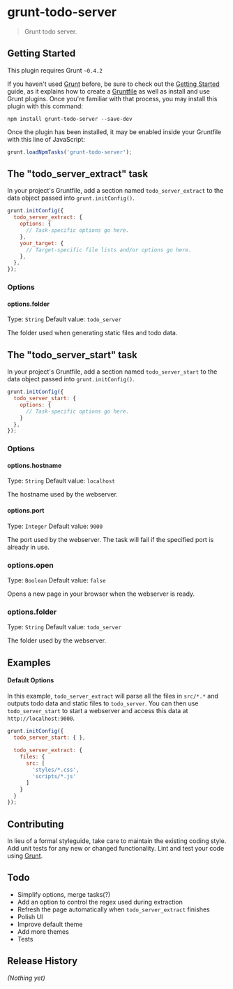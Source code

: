 # grunt-todo-server

> Grunt todo server.

## Getting Started
This plugin requires Grunt `~0.4.2`

If you haven't used [Grunt](http://gruntjs.com/) before, be sure to check out the [Getting Started](http://gruntjs.com/getting-started) guide, as it explains how to create a [Gruntfile](http://gruntjs.com/sample-gruntfile) as well as install and use Grunt plugins. Once you're familiar with that process, you may install this plugin with this command:

```shell
npm install grunt-todo-server --save-dev
```

Once the plugin has been installed, it may be enabled inside your Gruntfile with this line of JavaScript:

```js
grunt.loadNpmTasks('grunt-todo-server');
```

## The "todo_server_extract" task
In your project's Gruntfile, add a section named `todo_server_extract` to the data object passed into `grunt.initConfig()`.

```js
grunt.initConfig({
  todo_server_extract: {
    options: {
      // Task-specific options go here.
    },
    your_target: {
      // Target-specific file lists and/or options go here.
    },
  },
});
```

### Options

#### options.folder
Type: `String`
Default value: `todo_server`

The folder used when generating static files and todo data.

## The "todo_server_start" task
In your project's Gruntfile, add a section named `todo_server_start` to the data object passed into `grunt.initConfig()`.

```js
grunt.initConfig({
  todo_server_start: {
    options: {
      // Task-specific options go here.
    }
  },
});
```

### Options

#### options.hostname
Type: `String`
Default value: `localhost`

The hostname used by the webserver.

#### options.port
Type: `Integer`
Default value: `9000`

The port used by the webserver. The task will fail if the specified port is already in use.

### options.open
Type: `Boolean`
Default value: `false`

Opens a new page in your browser when the webserver is ready.

### options.folder
Type: `String`
Default value: `todo_server`

The folder used by the webserver.

## Examples

#### Default Options
In this example, `todo_server_extract` will parse all the files in `src/*.*` and outputs todo data and static files to `todo_server`. You can then use `todo_server_start` to start a webserver and access this data at `http://localhost:9000`.

```js
grunt.initConfig({
  todo_server_start: { },
  
  todo_server_extract: {
    files: {
      src: [
        'styles/*.css',
        'scripts/*.js'
      ]
    }
  }
});
```

## Contributing
In lieu of a formal styleguide, take care to maintain the existing coding style. Add unit tests for any new or changed functionality. Lint and test your code using [Grunt](http://gruntjs.com/).

## Todo
- Simplify options, merge tasks(?)
- Add an option to control the regex used during extraction
- Refresh the page automatically when `todo_server_extract` finishes
- Polish UI
- Improve default theme
- Add more themes
- Tests

## Release History
_(Nothing yet)_
